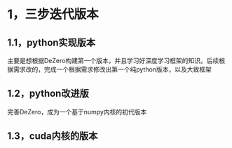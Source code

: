 # 1，三步迭代版本

## 1.1，python实现版本

主要是想根据DeZero构建第一个版本，并且学习好深度学习框架的知识。后续根据需求改的，完成一个根据需求修改出第一个纯python版本，以及大致框架

## 1.2，python改进版

完善DeZero，成为一个基于numpy内核的初代版本

## 1.3，cuda内核的版本
